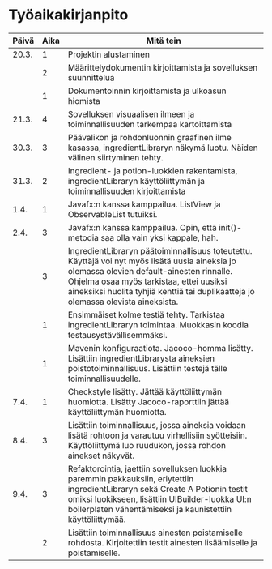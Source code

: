 # Työaikakirjanpito

| Päivä | Aika | Mitä tein |
| --- | --- | --- |
|20.3.|1 | Projektin alustaminen |
|     |2 | Määrittelydokumentin kirjoittamista ja sovelluksen suunnittelua |
|     |1 | Dokumentoinnin kirjoittamista ja ulkoasun hiomista |
|21.3.|4 | Sovelluksen visuaalisen ilmeen ja toiminnallisuuden tarkempaa kartoittamista |
|30.3.|3 | Päävalikon ja rohdonluonnin graafinen ilme kasassa, ingredientLibraryn näkymä luotu. Näiden välinen siirtyminen tehty.
|31.3.|2 | Ingredient- ja potion-luokkien rakentamista, ingredientLibraryn käyttöliittymän ja toiminnallisuuden kirjoittamista
|1.4.|1 | Javafx:n kanssa kamppailua. ListView ja ObservableList tutuiksi.
|2.4.|3 | Javafx:n kanssa kamppailua. Opin, että init()-metodia saa olla vain yksi kappale, hah.
|    |3 | IngredientLibraryn päätoiminnallisuus toteutettu. Käyttäjä voi nyt myös lisätä uusia aineksia jo olemassa olevien default-ainesten rinnalle. Ohjelma osaa myös tarkistaa, ettei uusiksi aineksiksi huolita tyhjiä kenttiä tai duplikaatteja jo olemassa olevista aineksista.
|    |1 | Ensimmäiset kolme testiä tehty. Tarkistaa ingredientLibraryn toimintaa. Muokkasin koodia testausystävällisemmäksi.
|    |1 | Mavenin konfiguraatiota. Jacoco-homma lisätty. Lisättiin ingredientLibrarysta aineksien poistotoiminnallisuus. Lisättiin testejä tälle toiminnallisuudelle.
|7.4.|1 | Checkstyle lisätty. Jättää käyttöliittymän huomiotta. Lisätty Jacoco-raporttiin jättää käyttöliittymän huomiotta.
|8.4.|3 | Lisättiin toiminnallisuus, jossa aineksia voidaan lisätä rohtoon ja varautuu virhellisiin syötteisiin. Käyttöliittymä luo ruudukon, jossa rohdon ainekset näkyvät.
|9.4.|3 | Refaktorointia, jaettiin sovelluksen luokkia paremmin pakkauksiin, eriytettiin ingredientLibraryn sekä Create A Potionin testit omiksi luokikseen, lisättiin UIBuilder-luokka UI:n boilerplaten vähentämiseksi ja kaunistettiin käyttöliittymää.
|    |2 | Lisättiin toiminnallisuus ainesten poistamiselle rohdosta. Kirjoitettiin testit ainesten lisäämiselle ja poistamiselle.
